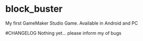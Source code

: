 # block_buster
My first GameMaker Studio Game. Available in Android and PC

#CHANGELOG
Nothing yet... please inform my of bugs
